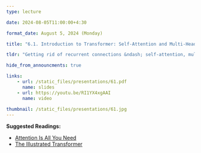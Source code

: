```yaml
---
type: lecture

date: 2024-08-05T11:00:00+4:30

format_date: August 5, 2024 (Monday)

title: "6.1. Introduction to Transformer: Self-Attention and Multi-Head Attention"

tldr: "Getting rid of recurrent connections &ndash; self-attention, multi-head attention, masked decoding. Introduction to positional encoding."

hide_from_announcments: true

links: 
    - url: /static_files/presentations/61.pdf
      name: slides
    - url: https://youtu.be/RI1YX4xgAAI
      name: video
      
thumbnail: /static_files/presentations/61.jpg
---
```


<!-- Other additional contents using markdown -->
**Suggested Readings:**
- [Attention Is All You Need](https://proceedings.neurips.cc/paper_files/paper/2017/file/3f5ee243547dee91fbd053c1c4a845aa-Paper.pdf)
- [The Illustrated Transformer](https://jalammar.github.io/illustrated-transformer/)

